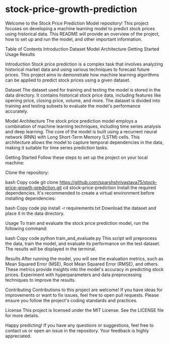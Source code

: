 # stock-price-growth-prediction
Welcome to the Stock Price Prediction Model repository! This project focuses on developing a machine learning model to predict stock prices using historical data. This README will provide an overview of the project, how to set up and run the model, and other important information.

Table of Contents
Introduction
Dataset
Model Architecture
Getting Started
Usage
Results


Introduction
Stock price prediction is a complex task that involves analyzing historical market data and using various techniques to forecast future prices. This project aims to demonstrate how machine learning algorithms can be applied to predict stock prices using a given dataset.

Dataset
The dataset used for training and testing the model is stored in the data directory. It contains historical stock price data, including features like opening price, closing price, volume, and more. The dataset is divided into training and testing subsets to evaluate the model's performance accurately.

Model Architecture
The stock price prediction model employs a combination of machine learning techniques, including time series analysis and deep learning. The core of the model is built using a recurrent neural network (RNN) with Long Short-Term Memory (LSTM) cells. This architecture allows the model to capture temporal dependencies in the data, making it suitable for time series prediction tasks.

Getting Started
Follow these steps to set up the project on your local machine:

Clone the repository:

bash
Copy code
git clone https://github.com/sparshshrivastava75/stock-price-growth-prediction.git
cd stock-price-prediction
Install the required dependencies. It's recommended to create a virtual environment before installing dependencies:

bash
Copy code
pip install -r requirements.txt
Download the dataset and place it in the data directory.

Usage
To train and evaluate the stock price prediction model, run the following command:

bash
Copy code
python train_and_evaluate.py
This script will preprocess the data, train the model, and evaluate its performance on the test dataset. The results will be displayed in the terminal.

Results
After running the model, you will see the evaluation metrics, such as Mean Squared Error (MSE), Root Mean Squared Error (RMSE), and others. These metrics provide insights into the model's accuracy in predicting stock prices. Experiment with hyperparameters and data preprocessing techniques to improve the results.

Contributing
Contributions to this project are welcome! If you have ideas for improvements or want to fix issues, feel free to open pull requests. Please ensure you follow the project's coding standards and practices.

License
This project is licensed under the MIT License. See the LICENSE file for more details.

Happy predicting! If you have any questions or suggestions, feel free to contact us or open an issue in the repository. Your feedback is highly appreciated.





